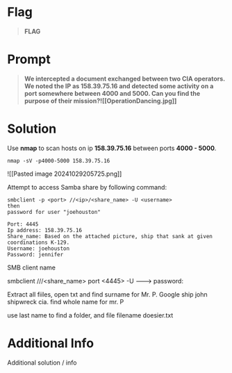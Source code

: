 # Flag

> **FLAG**

# Prompt

> **We intercepted a document exchanged between two CIA operators. We noted the IP as 158.39.75.16 and detected some activity on a port somewhere between 4000 and 5000. Can you find the purpose of their mission?![[OperationDancing.jpg]]**

# Solution

Use **nmap** to scan hosts on ip **158.39.75.16** between ports **4000 - 5000**.

```
nmap -sV -p4000-5000 158.39.75.16
```

![[Pasted image 20241029205725.png]]

Attempt to access Samba share by following command:

````
smbclient -p <port> //<ip>/<share_name> -U <username>
then
password for user "joehouston"

Port: 4445
Ip address: 158.39.75.16
Share_name: Based on the attached picture, ship that sank at given coordinations K-129.
Username: joehouston
Password: jennifer
````

SMB client name 

smbclient //<ip>/<share_name> port <4445> -U <username> 
---> password: <jennifer>

Extract all fiiles, open txt and find surname for Mr. P.
Google ship john shipwreck cia. find whole name for mr. P

use last name to find a folder, and file filename doesier.txt

# Additional Info

Additional solution / info
